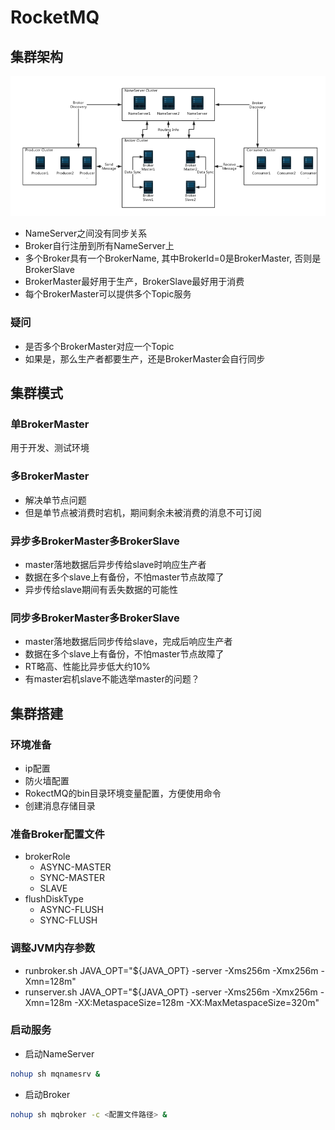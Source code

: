 # RocketMQ

## 集群架构

![RocketMQ架构](_media/rmq-basic-arc.png)

- NameServer之间没有同步关系
- Broker自行注册到所有NameServer上
- 多个Broker具有一个BrokerName, 其中BrokerId=0是BrokerMaster, 否则是BrokerSlave
- BrokerMaster最好用于生产，BrokerSlave最好用于消费
- 每个BrokerMaster可以提供多个Topic服务

### 疑问

- 是否多个BrokerMaster对应一个Topic
- 如果是，那么生产者都要生产，还是BrokerMaster会自行同步

## 集群模式

### 单BrokerMaster
  
用于开发、测试环境

### 多BrokerMaster
  
- 解决单节点问题
- 但是单节点被消费时宕机，期间剩余未被消费的消息不可订阅

### 异步多BrokerMaster多BrokerSlave

- master落地数据后异步传给slave时响应生产者
- 数据在多个slave上有备份，不怕master节点故障了
- 异步传给slave期间有丢失数据的可能性

### 同步多BrokerMaster多BrokerSlave

- master落地数据后同步传给slave，完成后响应生产者
- 数据在多个slave上有备份，不怕master节点故障了
- RT略高、性能比异步低大约10%
- 有master宕机slave不能选举master的问题？

## 集群搭建

### 环境准备

- ip配置
- 防火墙配置
- RokectMQ的bin目录环境变量配置，方便使用命令
- 创建消息存储目录

### 准备Broker配置文件

- brokerRole
  - ASYNC-MASTER
  - SYNC-MASTER
  - SLAVE
- flushDiskType
  - ASYNC-FLUSH
  - SYNC-FLUSH

### 调整JVM内存参数

- runbroker.sh
  JAVA_OPT="${JAVA_OPT} -server -Xms256m -Xmx256m -Xmn=128m"
- runserver.sh
  JAVA_OPT="${JAVA_OPT} -server -Xms256m -Xmx256m -Xmn=128m -XX:MetaspaceSize=128m -XX:MaxMetaspaceSize=320m"

### 启动服务

- 启动NameServer

```bash
nohup sh mqnamesrv &
```

- 启动Broker

```bash
nohup sh mqbroker -c <配置文件路径> &
```